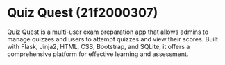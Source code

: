 # Quiz Quest (21f2000307)
Quiz Quest is a multi-user exam preparation app that allows admins to manage quizzes and users to attempt quizzes and view their scores. Built with Flask, Jinja2, HTML, CSS, Bootstrap, and SQLite, it offers a comprehensive platform for effective learning and assessment.

